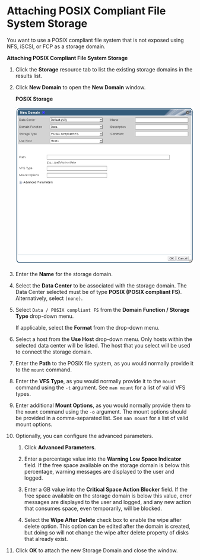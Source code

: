 # Attaching POSIX Compliant File System Storage

You want to use a POSIX compliant file system that is not exposed using NFS, iSCSI, or FCP as a storage domain.

**Attaching POSIX Compliant File System Storage**

1. Click the **Storage** resource tab to list the existing storage domains in the results list.

2. Click **New Domain** to open the **New Domain** window.

    **POSIX Storage**

    ![](images/7295.png)

3. Enter the **Name** for the storage domain.

4. Select the **Data Center** to be associated with the storage domain. The Data Center selected must be of type **POSIX (POSIX compliant FS)**. Alternatively, select `(none)`.

5. Select `Data / POSIX compliant FS` from the **Domain Function / Storage Type** drop-down menu.

    If applicable, select the **Format** from the drop-down menu.

6. Select a host from the **Use Host** drop-down menu. Only hosts within the selected data center will be listed. The host that you select will be used to connect the storage domain.

7. Enter the **Path** to the POSIX file system, as you would normally provide it to the `mount` command.

8. Enter the **VFS Type**, as you would normally provide it to the `mount` command using the `-t` argument. See `man mount` for a list of valid VFS types.

9. Enter additional **Mount Options**, as you would normally provide them to the `mount` command using the `-o` argument. The mount options should be provided in a comma-separated list. See `man mount` for a list of valid mount options.

10. Optionally, you can configure the advanced parameters.

    1. Click **Advanced Parameters**.

    2. Enter a percentage value into the **Warning Low Space Indicator** field. If the free space available on the storage domain is below this percentage, warning messages are displayed to the user and logged.

    3. Enter a GB value into the **Critical Space Action Blocker** field. If the free space available on the storage domain is below this value, error messages are displayed to the user and logged, and any new action that consumes space, even temporarily, will be blocked.

    4. Select the **Wipe After Delete** check box to enable the wipe after delete option. This option can be edited after the domain is created, but doing so will not change the wipe after delete property of disks that already exist.

11. Click **OK** to attach the new Storage Domain and close the window.
